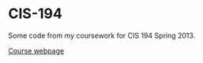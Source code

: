 # CIS-194
Some code from my coursework for CIS 194 Spring 2013.

[Course webpage](https://www.seas.upenn.edu/~cis194/spring13/)
